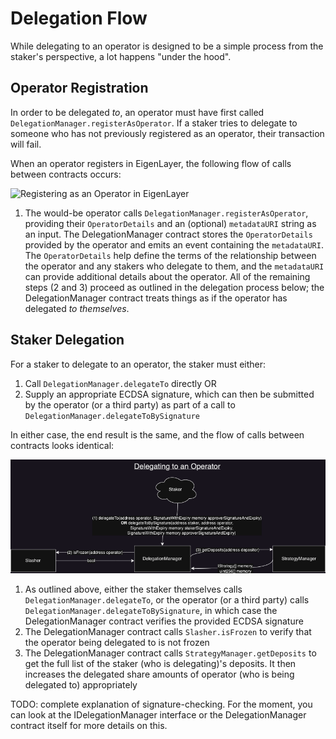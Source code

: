 
# Delegation Flow

While delegating to an operator is designed to be a simple process from the staker's perspective, a lot happens "under the hood".

## Operator Registration

In order to be delegated *to*, an operator must have first called `DelegationManager.registerAsOperator`. If a staker tries to delegate to someone who has not previously registered as an operator, their transaction will fail.

When an operator registers in EigenLayer, the following flow of calls between contracts occurs:

![Registering as an Operator in EigenLayer](images/EL_operator_registration.png?raw=true "Registering as an Operator in EigenLayer")

1. The would-be operator calls `DelegationManager.registerAsOperator`, providing their `OperatorDetails` and an (optional) `metadataURI` string as an input. The DelegationManager contract stores the `OperatorDetails` provided by the operator and emits an event containing the `metadataURI`. The `OperatorDetails` help define the terms of the relationship between the operator and any stakers who delegate to them, and the `metadataURI` can provide additional details about the operator.
All of the remaining steps (2 and 3) proceed as outlined in the delegation process below; the DelegationManager contract treats things as if the operator has delegated *to themselves*.

## Staker Delegation

For a staker to delegate to an operator, the staker must either:
1. Call `DelegationManager.delegateTo` directly
OR
2. Supply an appropriate ECDSA signature, which can then be submitted by the operator (or a third party) as part of a call to `DelegationManager.delegateToBySignature`

In either case, the end result is the same, and the flow of calls between contracts looks identical:

![Delegating in EigenLayer](images/EL_delegating.png?raw=true "Delegating in EigenLayer")

1. As outlined above, either the staker themselves calls `DelegationManager.delegateTo`, or the operator (or a third party) calls `DelegationManager.delegateToBySignature`, in which case the DelegationManager contract verifies the provided ECDSA signature
2. The DelegationManager contract calls `Slasher.isFrozen` to verify that the operator being delegated to is not frozen
3. The DelegationManager contract calls `StrategyManager.getDeposits` to get the full list of the staker (who is delegating)'s deposits. It then increases the delegated share amounts of operator (who is being delegated to) appropriately

TODO: complete explanation of signature-checking. For the moment, you can look at the IDelegationManager interface or the DelegationManager contract itself for more details on this.
